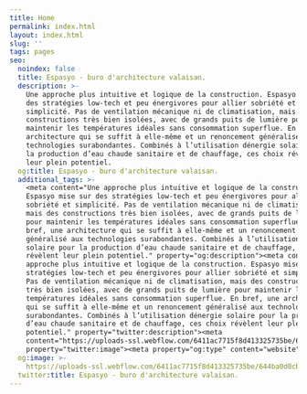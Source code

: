 ```yaml
---
title: Home
permalink: index.html
layout: index.html
slug: ''
tags: pages
seo:
  noindex: false
  title: Espasyo - buro d'architecture valaisan.
  description: >-
    Une approche plus intuitive et logique de la construction. Espasyo mise sur
    des stratégies low-tech et peu énergivores pour allier sobriété et
    simplicité. Pas de ventilation mécanique ni de climatisation, mais des
    constructions très bien isolées, avec de grands puits de lumière pour
    maintenir les températures idéales sans consommation superflue. En bref, une
    architecture qui se suffit à elle-même et un renoncement généralisé aux
    technologies surabondantes. Combinés à l’utilisation dénergie solaire pour
    la production d’eau chaude sanitaire et de chauffage, ces choix révèlent
    leur plein potentiel.
  og:title: Espasyo - buro d'architecture valaisan.
  additional_tags: >-
    <meta content="Une approche plus intuitive et logique de la construction.
    Espasyo mise sur des stratégies low-tech et peu énergivores pour allier
    sobriété et simplicité. Pas de ventilation mécanique ni de climatisation,
    mais des constructions très bien isolées, avec de grands puits de lumière
    pour maintenir les températures idéales sans consommation superflue. En
    bref, une architecture qui se suffit à elle-même et un renoncement
    généralisé aux technologies surabondantes. Combinés à l’utilisation dénergie
    solaire pour la production d’eau chaude sanitaire et de chauffage, ces choix
    révèlent leur plein potentiel." property="og:description"><meta content="Une
    approche plus intuitive et logique de la construction. Espasyo mise sur des
    stratégies low-tech et peu énergivores pour allier sobriété et simplicité.
    Pas de ventilation mécanique ni de climatisation, mais des constructions
    très bien isolées, avec de grands puits de lumière pour maintenir les
    températures idéales sans consommation superflue. En bref, une architecture
    qui se suffit à elle-même et un renoncement généralisé aux technologies
    surabondantes. Combinés à l’utilisation dénergie solaire pour la production
    d’eau chaude sanitaire et de chauffage, ces choix révèlent leur plein
    potentiel." property="twitter:description"><meta
    content="https://uploads-ssl.webflow.com/6411ac7715f8d413325735be/644ba0d0cbe59b84cb347b1e_espasyo-opengraph.jpg"
    property="twitter:image"><meta property="og:type" content="website">
  og:image: >-
    https://uploads-ssl.webflow.com/6411ac7715f8d413325735be/644ba0d0cbe59b84cb347b1e_espasyo-opengraph.jpg
  twitter:title: Espasyo - buro d'architecture valaisan.
---
```



